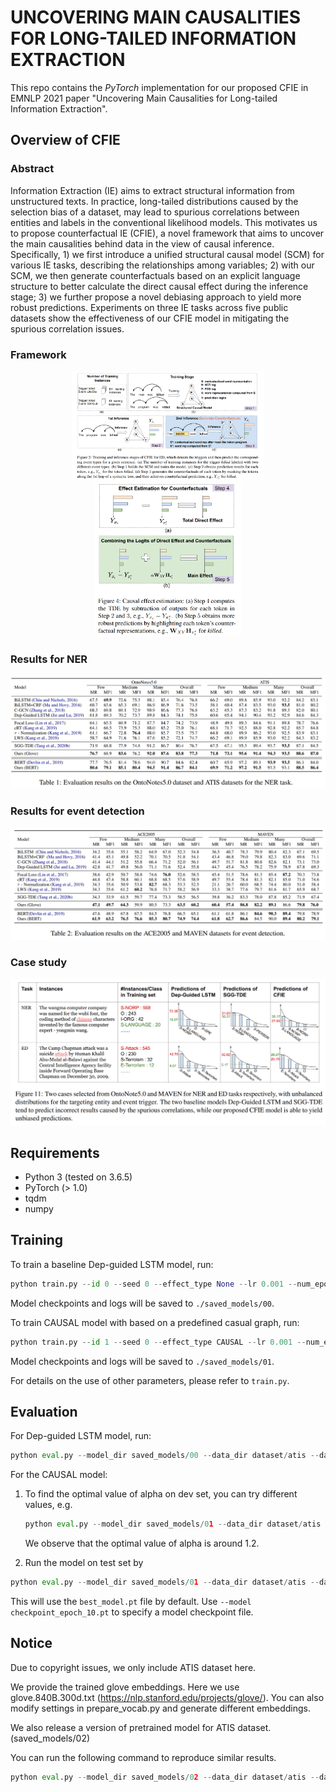UNCOVERING MAIN CAUSALITIES FOR LONG-TAILED INFORMATION EXTRACTION 
==========

This repo contains the *PyTorch* implementation for our proposed CFIE in EMNLP 2021 paper "Uncovering Main Causalities for Long-tailed Information Extraction".

## Overview of CFIE

### Abstract

Information Extraction (IE) aims to extract structural information from unstructured texts. In practice, long-tailed distributions caused by the selection bias of a dataset, may lead to spurious correlations between entities and labels in the conventional likelihood models. This motivates us to propose counterfactual IE (CFIE), a novel framework that aims to uncover the main causalities behind data in the view of causal inference. Specifically, 1) we first introduce a unified structural causal model (SCM) for various IE tasks, describing the relationships among variables; 2) with our SCM, we then generate counterfactuals based on an explicit language structure to better calculate the direct causal effect during the inference stage; 3) we further propose a novel debiasing approach to yield more robust predictions. Experiments on three IE tasks across five public datasets show the effectiveness of our CFIE model in mitigating the spurious correlation issues.

### Framework

<div align =center width = 80% height = 80%>

<img src="./fig/arch1.png" alt="arch1" style="zoom:30%;" />

<img src="./fig/arch2.png" alt="arch2" style="zoom:30%;" />
</div>

### Results for NER

![ner](./fig/ner.png)

### Results for event detection

![ed](./fig/ed.png)

### Case study

![case](./fig/case.png)

## Requirements

- Python 3 (tested on 3.6.5)
- PyTorch (> 1.0)
- tqdm
- numpy


## Training

To train a baseline Dep-guided LSTM model, run:
```python
python train.py --id 0 --seed 0 --effect_type None --lr 0.001 --num_epoch 1000 --data_dir dataset/atis --vocab_dir dataset/atis 
```
Model checkpoints and logs will be saved to `./saved_models/00`.

To train CAUSAL model with based on a predefined casual graph, run:
```python
python train.py --id 1 --seed 0 --effect_type CAUSAL --lr 0.001 --num_epoch 1000 --data_dir dataset/atis --vocab_dir dataset/atis 
```

Model checkpoints and logs will be saved to `./saved_models/01`.

For details on the use of other parameters, please refer to `train.py`.

## Evaluation

For Dep-guided LSTM model, run:

```python
python eval.py --model_dir saved_models/00 --data_dir dataset/atis --dataset test --effect_type None
```
For the CAUSAL model:

1. To find the optimal value of alpha on dev set, you can try different values, e.g. 

   ```python
   python eval.py --model_dir saved_models/01 --data_dir dataset/atis --dataset dev --effect_type CAUSAL --alpha 1.2
   ```

   We observe that the optimal value of alpha is around 1.2. 

2.  Run the model on test set by 

   ```python
   python eval.py --model_dir saved_models/01 --data_dir dataset/atis --dataset test --effect_type CAUSAL --alpha 1.2
   ```

This will use the `best_model.pt` file by default. Use `--model checkpoint_epoch_10.pt` to specify a model checkpoint file.



## Notice

Due to copyright issues, we only include ATIS dataset here. 

We provide the trained glove embeddings. Here we use glove.840B.300d.txt (https://nlp.stanford.edu/projects/glove/). You can also modify settings in prepare_vocab.py and generate different embeddings.

We also release a version of pretrained model for ATIS dataset. (saved_models/02) 

You can run the following command to reproduce similar results.

```python
python eval.py --model_dir saved_models/02 --data_dir dataset/atis --dataset test --effect_type CAUSAL --alpha 1.2
```

